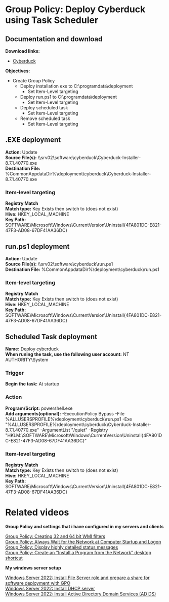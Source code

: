 # Group Policy: Deploy Cyberduck using Task Scheduler
## Documentation and download
<b>Download links:</b><br /> 

* [Cyberduck](https://cyberduck.io/download/)

<b>Objectives:</b>
* Create Group Policy
    * Deploy installation exe to C:\programdata\deployment
        * Set Item-Level targeting
    * Deploy run.ps1 to C:\programdata\deployment
        * Set Item-Level targeting
    * Deploy scheduled task
        * Set Item-Level targeting
    * Remove scheduled task
        * Set Item-Level targeting

## .EXE deployment
<b>Action:</b> Update <br />
<b>Source File(s):</b> \\\\srv02\software\cyberduck\Cyberduck-Installer-8.7.1.40770.exe <br />
<b>Destination File:</b> %CommonAppdataDir%\deployment\cyberduck\Cyberduck-Installer-8.7.1.40770.exe

### Item-level targeting
<b>Registry Match</b><br />
<b>Match type:</b> Key Exists then switch to (does not exist) <br />
<b>Hive:</b> HKEY_LOCAL_MACHINE <br />
<b>Key Path:</b> SOFTWARE\Microsoft\Windows\CurrentVersion\Uninstall\{4FA801DC-E821-47F3-AD08-67DF41AA36DC}

## run.ps1 deployment
<b>Action:</b> Update <br />
<b>Source File(s):</b> \\\\srv02\software\cyberduck\run.ps1 <br />
<b>Destination File:</b> %CommonAppdataDir%\deployment\cyberduck\run.ps1

### Item-level targeting
<b>Registry Match</b><br />
<b>Match type:</b> Key Exists then switch to (does not exist) <br />
<b>Hive:</b> HKEY_LOCAL_MACHINE <br />
<b>Key Path:</b> SOFTWARE\Microsoft\Windows\CurrentVersion\Uninstall\{4FA801DC-E821-47F3-AD08-67DF41AA36DC}

## Scheduled Task deployment
<b>Name:</b> Deploy cyberduck <br />
<b>When runing the task, use the following user account:</b> NT AUTHORITY\System

### Trigger
<b>Begin the task:</b> At startup

### Action
<b>Program/Script:</b> powershell.exe <br />
<b>Add arguments(optional):</b> -ExecutionPolicy Bypass -File %ALLUSERSPROFILE%\deployment\cyberduck\run.ps1 -Exe "%ALLUSERSPROFILE%\deployment\cyberduck\Cyberduck-Installer-8.7.1.40770.exe" -ArgumentList "/quiet" -Registry "HKLM:\SOFTWARE\Microsoft\Windows\CurrentVersion\Uninstall\{4FA801DC-E821-47F3-AD08-67DF41AA36DC}" <br />

### Item-level targeting
<b>Registry Match</b><br />
<b>Match type:</b> Key Exists then switch to (does not exist) <br />
<b>Hive:</b> HKEY_LOCAL_MACHINE <br />
<b>Key Path:</b> SOFTWARE\Microsoft\Windows\CurrentVersion\Uninstall\{4FA801DC-E821-47F3-AD08-67DF41AA36DC}

# Related videos

<b>Group Policy and settings that i have configured in my servers and clients</b>

[Group Policy: Creating 32 and 64 bit WMI filters](https://youtu.be/ffBIiQaVXGM) <br />
[Group Policy: Always Wait for the Network at Computer Startup and Logon](https://youtu.be/8BF0rU7peNk) <br />
[Group Policy: Display highly detailed status messages](https://youtu.be/2LB51n4O1Lk) <br />
[Group Policy: Create an "Install a Program from the Network" desktop shortcut](https://youtu.be/s_pMiG0F0ho) <br />

<b>My windows server setup</b>

[Windows Server 2022: Install File Server role and prepare a share for software deployment with GPO](https://youtu.be/jEWSdC2qwyA) <br />
[Windows Server 2022: Install DHCP server](https://youtu.be/8n0MD9stQis) <br />
[Windows Server 2022: Install Active Directory Domain Services (AD DS)](https://youtu.be/1cYewbW3Tl0) <br />
